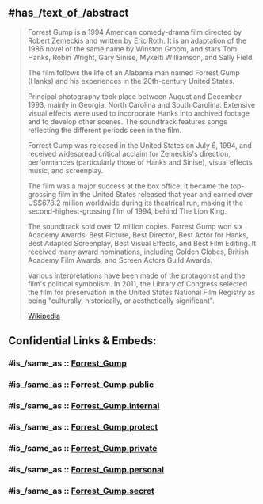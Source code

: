 
## #has_/text_of_/abstract 

> Forrest Gump is a 1994 American comedy-drama film 
> directed by Robert Zemeckis and written by Eric Roth. 
> It is an adaptation of the 1986 novel of the same name by Winston Groom, 
> and stars Tom Hanks, Robin Wright, Gary Sinise, Mykelti Williamson, and Sally Field.
>
> The film follows the life of an Alabama man named Forrest Gump (Hanks) 
> and his experiences in the 20th-century United States. 
> 
> Principal photography took place between August and December 1993, 
> mainly in Georgia, North Carolina and South Carolina. 
> Extensive visual effects were used to incorporate Hanks into archived footage 
> and to develop other scenes. 
> The soundtrack features songs reflecting the different periods seen in the film.
>
> Forrest Gump was released in the United States on July 6, 1994, 
> and received widespread critical acclaim for Zemeckis's direction, 
> performances (particularly those of Hanks and Sinise), visual effects, music, and screenplay. 
> 
> The film was a major success at the box office: 
> it became the top-grossing film in the United States released that year 
> and earned over US$678.2 million worldwide during its theatrical run, 
> making it the second-highest-grossing film of 1994, behind The Lion King. 
> 
> The soundtrack sold over 12 million copies. Forrest Gump won six Academy Awards: 
> Best Picture, Best Director, Best Actor for Hanks, Best Adapted Screenplay, Best Visual Effects, 
> and Best Film Editing. 
> It received many award nominations, including Golden Globes, British Academy Film Awards, 
> and Screen Actors Guild Awards.
>
> Various interpretations have been made of the protagonist and the film's political symbolism. 
> In 2011, the Library of Congress selected the film for preservation 
> in the United States National Film Registry as being "culturally, historically, or aesthetically significant".
>
> [Wikipedia](https://en.wikipedia.org/wiki/Forrest%20Gump)


## Confidential Links & Embeds: 

### #is_/same_as :: [Forrest_Gump](/_Standards/Society/Communication/Media/Movie/Movie-Genre/Fantasy-Movie/Forrest_Gump.md) 

### #is_/same_as :: [Forrest_Gump.public](/_public/Society/Communication/Media/Movie/Movie-Genre/Fantasy-Movie/Forrest_Gump.public.md) 

### #is_/same_as :: [Forrest_Gump.internal](/_internal/Society/Communication/Media/Movie/Movie-Genre/Fantasy-Movie/Forrest_Gump.internal.md) 

### #is_/same_as :: [Forrest_Gump.protect](/_protect/Society/Communication/Media/Movie/Movie-Genre/Fantasy-Movie/Forrest_Gump.protect.md) 

### #is_/same_as :: [Forrest_Gump.private](/_private/Society/Communication/Media/Movie/Movie-Genre/Fantasy-Movie/Forrest_Gump.private.md) 

### #is_/same_as :: [Forrest_Gump.personal](/_personal/Society/Communication/Media/Movie/Movie-Genre/Fantasy-Movie/Forrest_Gump.personal.md) 

### #is_/same_as :: [Forrest_Gump.secret](/_secret/Society/Communication/Media/Movie/Movie-Genre/Fantasy-Movie/Forrest_Gump.secret.md)

